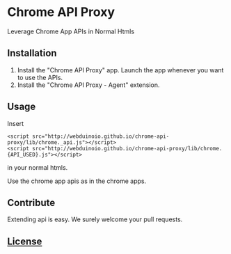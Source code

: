 # Chrome API Proxy

Leverage Chrome App APIs in Normal Htmls

## Installation

1. Install the "Chrome API Proxy" app. Launch the app whenever you want to use the APIs.
2. Install the "Chrome API Proxy - Agent" extension.

## Usage

Insert

```
<script src="http://webduinoio.github.io/chrome-api-proxy/lib/chrome._api.js"></script>
<script src="http://webduinoio.github.io/chrome-api-proxy/lib/chrome.{API_USED}.js"></script>
```

in your normal htmls.

Use the chrome app apis as in the chrome apps.

## Contribute

Extending api is easy. We surely welcome your pull requests.

## [License](LICENSE)